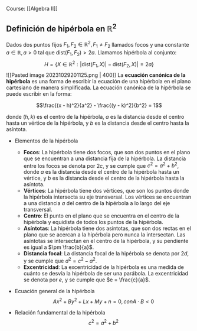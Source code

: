 Course: [[Algebra II]]

## Definición de hipérbola en $\mathbb{R}^2$

Dados dos puntos fijos $F_1, F_2 \in \mathbb{R}^2, F_1 \neq F_2$ llamados focos y una constante $a\in \mathbb{R}, a>0$ tal que $\text{dist}(F_1,F_2) >2a$. Llamamos hipérbola al conjunto: $$H=\{X\in\mathbb{R}^2: |\text{dist}(F_1,X)|-\text{dist}(F_2,X)|=2a\}$$![[Pasted image 20231029201125.png | 400]] 
La **ecuación canónica de la hipérbola** es una forma de escribir la ecuación de una hipérbola en el plano cartesiano de manera simplificada. La ecuación canónica de la hipérbola se puede escribir en la forma:

$$\frac{(x - h)^2}{a^2} - \frac{(y - k)^2}{b^2} = 1$$

donde $(h,k)$ es el centro de la hipérbola, $a$ es la distancia desde el centro hasta un vértice de la hipérbola, y $b$ es la distancia desde el centro hasta la asíntota.


- Elementos de la hipérbola
	- **Focos**: La hipérbola tiene dos focos, que son dos puntos en el plano que se encuentran a una distancia fija de la hipérbola. La distancia entre los focos se denota por $2c$, y se cumple que $c^2 = a^2 + b^2$, donde $a$ es la distancia desde el centro de la hipérbola hasta un vértice, y $b$ es la distancia desde el centro de la hipérbola hasta la asíntota.
	- **Vértices**: La hipérbola tiene dos vértices, que son los puntos donde la hipérbola intersecta su eje transversal. Los vértices se encuentran a una distancia $a$ del centro de la hipérbola a lo largo del eje transversal.
	- **Centro**: El punto en el plano que se encuentra en el centro de la hipérbola y equidista de todos los puntos de la hipérbola.
	- **Asíntotas**: La hipérbola tiene dos asíntotas, que son dos rectas en el plano que se acercan a la hipérbola pero nunca la intersectan. Las asíntotas se intersectan en el centro de la hipérbola, y su pendiente es igual a $\pm \frac{b}{a}$.
	- **Distancia focal**: La distancia focal de la hipérbola se denota por $2d$, y se cumple que $d^2 = c^2 - a^2$.
	- **Excentricidad**: La excentricidad de la hipérbola es una medida de cuánto se desvía la hipérbola de ser una parábola. La excentricidad se denota por $e$, y se cumple que $e = \frac{c}{a}$.
   
- Ecuación general de la hipérbola$$Ax^2+By^2+Lx+My+n=0, con A\cdot B <0$$

- Relación fundamental de la hipérbola $$c^2=a^2+b^2$$

